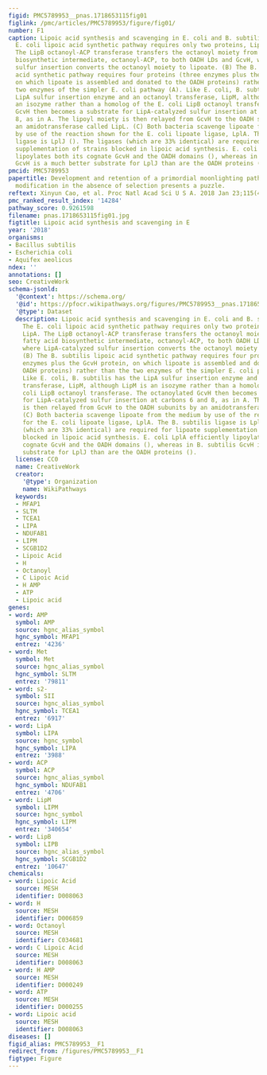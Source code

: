 ```yaml
---
figid: PMC5789953__pnas.1718653115fig01
figlink: /pmc/articles/PMC5789953/figure/fig01/
number: F1
caption: Lipoic acid synthesis and scavenging in E. coli and B. subtilis. (A) The
  E. coli lipoic acid synthetic pathway requires only two proteins, LipB and LipA.
  The LipB octanoyl-ACP transferase transfers the octanoyl moiety from the fatty acid
  biosynthetic intermediate, octanoyl-ACP, to both OADH LDs and GcvH, where LipA-catalyzed
  sulfur insertion converts the octanoyl moiety to lipoate. (B) The B. subtilis lipoic
  acid synthetic pathway requires four proteins (three enzymes plus the GcvH protein,
  on which lipoate is assembled and donated to the OADH proteins) rather than the
  two enzymes of the simpler E. coli pathway (A). Like E. coli, B. subtilis has the
  LipA sulfur insertion enzyme and an octanoyl transferase, LipM, although LipM is
  an isozyme rather than a homolog of the E. coli LipB octanoyl transferase. The octanoylated
  GcvH then becomes a substrate for LipA-catalyzed sulfur insertion at carbons 6 and
  8, as in A. The lipoyl moiety is then relayed from GcvH to the OADH subunits by
  an amidotransferase called LipL. (C) Both bacteria scavenge lipoate from the medium
  by use of the reaction shown for the E. coli lipoate ligase, LplA. The B. subtilis
  ligase is LplJ (). The ligases (which are 33% identical) are required for lipoate
  supplementation of strains blocked in lipoic acid synthesis. E. coli LplA efficiently
  lipoylates both its cognate GcvH and the OADH domains (), whereas in B. subtilis
  GcvH is a much better substrate for LplJ than are the OADH proteins ().
pmcid: PMC5789953
papertitle: Development and retention of a primordial moonlighting pathway of protein
  modification in the absence of selection presents a puzzle.
reftext: Xinyun Cao, et al. Proc Natl Acad Sci U S A. 2018 Jan 23;115(4):647-655.
pmc_ranked_result_index: '14284'
pathway_score: 0.9261598
filename: pnas.1718653115fig01.jpg
figtitle: Lipoic acid synthesis and scavenging in E
year: '2018'
organisms:
- Bacillus subtilis
- Escherichia coli
- Aquifex aeolicus
ndex: ''
annotations: []
seo: CreativeWork
schema-jsonld:
  '@context': https://schema.org/
  '@id': https://pfocr.wikipathways.org/figures/PMC5789953__pnas.1718653115fig01.html
  '@type': Dataset
  description: Lipoic acid synthesis and scavenging in E. coli and B. subtilis. (A)
    The E. coli lipoic acid synthetic pathway requires only two proteins, LipB and
    LipA. The LipB octanoyl-ACP transferase transfers the octanoyl moiety from the
    fatty acid biosynthetic intermediate, octanoyl-ACP, to both OADH LDs and GcvH,
    where LipA-catalyzed sulfur insertion converts the octanoyl moiety to lipoate.
    (B) The B. subtilis lipoic acid synthetic pathway requires four proteins (three
    enzymes plus the GcvH protein, on which lipoate is assembled and donated to the
    OADH proteins) rather than the two enzymes of the simpler E. coli pathway (A).
    Like E. coli, B. subtilis has the LipA sulfur insertion enzyme and an octanoyl
    transferase, LipM, although LipM is an isozyme rather than a homolog of the E.
    coli LipB octanoyl transferase. The octanoylated GcvH then becomes a substrate
    for LipA-catalyzed sulfur insertion at carbons 6 and 8, as in A. The lipoyl moiety
    is then relayed from GcvH to the OADH subunits by an amidotransferase called LipL.
    (C) Both bacteria scavenge lipoate from the medium by use of the reaction shown
    for the E. coli lipoate ligase, LplA. The B. subtilis ligase is LplJ (). The ligases
    (which are 33% identical) are required for lipoate supplementation of strains
    blocked in lipoic acid synthesis. E. coli LplA efficiently lipoylates both its
    cognate GcvH and the OADH domains (), whereas in B. subtilis GcvH is a much better
    substrate for LplJ than are the OADH proteins ().
  license: CC0
  name: CreativeWork
  creator:
    '@type': Organization
    name: WikiPathways
  keywords:
  - MFAP1
  - SLTM
  - TCEA1
  - LIPA
  - NDUFAB1
  - LIPM
  - SCGB1D2
  - Lipoic Acid
  - H
  - Octanoyl
  - C Lipoic Acid
  - H AMP
  - ATP
  - Lipoic acid
genes:
- word: AMP
  symbol: AMP
  source: hgnc_alias_symbol
  hgnc_symbol: MFAP1
  entrez: '4236'
- word: Met
  symbol: Met
  source: hgnc_alias_symbol
  hgnc_symbol: SLTM
  entrez: '79811'
- word: s2-
  symbol: SII
  source: hgnc_alias_symbol
  hgnc_symbol: TCEA1
  entrez: '6917'
- word: LipA
  symbol: LIPA
  source: hgnc_symbol
  hgnc_symbol: LIPA
  entrez: '3988'
- word: ACP
  symbol: ACP
  source: hgnc_alias_symbol
  hgnc_symbol: NDUFAB1
  entrez: '4706'
- word: LipM
  symbol: LIPM
  source: hgnc_symbol
  hgnc_symbol: LIPM
  entrez: '340654'
- word: LipB
  symbol: LIPB
  source: hgnc_alias_symbol
  hgnc_symbol: SCGB1D2
  entrez: '10647'
chemicals:
- word: Lipoic Acid
  source: MESH
  identifier: D008063
- word: H
  source: MESH
  identifier: D006859
- word: Octanoyl
  source: MESH
  identifier: C034681
- word: C Lipoic Acid
  source: MESH
  identifier: D008063
- word: H AMP
  source: MESH
  identifier: D000249
- word: ATP
  source: MESH
  identifier: D000255
- word: Lipoic acid
  source: MESH
  identifier: D008063
diseases: []
figid_alias: PMC5789953__F1
redirect_from: /figures/PMC5789953__F1
figtype: Figure
---
```

